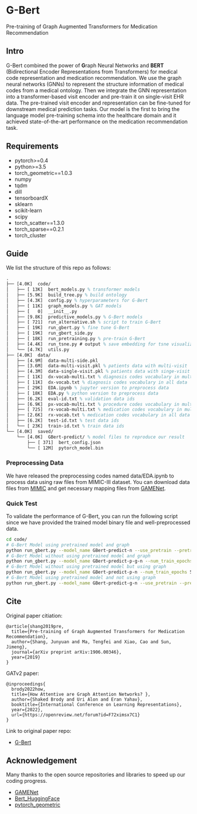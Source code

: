 # G-Bert
Pre-training of Graph Augmented Transformers for Medication Recommendation

## Intro
G-Bert combined the power of **G**raph Neural Networks and **BERT** (Bidirectional Encoder Representations from Transformers) for medical code representation and medication recommendation. We use the graph neural networks (GNNs) to represent the structure information of medical codes from a medical ontology. Then we integrate the GNN representation into a transformer-based visit encoder and pre-train it on single-visit EHR data. The pre-trained visit encoder and representation can be fine-tuned for downstream medical prediction tasks. Our model is the first to bring the language model pre-training schema into the healthcare domain and it achieved state-of-the-art performance on the medication recommendation task.

## Requirements
- pytorch>=0.4
- python>=3.5
- torch_geometric==1.0.3
- numpy
- tqdm
- dill
- tensorboardX
- sklearn
- scikit-learn
- scipy
- torch_scatter==1.3.0
- torch_sparse==0.2.1
- torch_cluster

## Guide
We list the structure of this repo as follows:
```latex
.
├── [4.0K]  code/
│   ├── [ 13K]  bert_models.py % transformer models
│   ├── [5.9K]  build_tree.py % build ontology
│   ├── [4.3K]  config.py % hyperparameters for G-Bert
│   ├── [ 11K]  graph_models.py % GAT models
│   ├── [   0]  __init__.py
│   ├── [9.8K]  predictive_models.py % G-Bert models
│   ├── [ 721]  run_alternative.sh % script to train G-Bert
│   ├── [ 19K]  run_gbert.py % fine tune G-Bert
│   ├── [ 19K]  run_gbert_side.py
│   ├── [ 18K]  run_pretraining.py % pre-train G-Bert
│   ├── [4.4K]  run_tsne.py # output % save embedding for tsne visualization
│   └── [4.7K]  utils.py
├── [4.0K]  data/
│   ├── [4.9M]  data-multi-side.pkl 
│   ├── [3.6M]  data-multi-visit.pkl % patients data with multi-visit
│   ├── [4.3M]  data-single-visit.pkl % patients data with singe-visit
│   ├── [ 11K]  dx-vocab-multi.txt % diagnosis codes vocabulary in multi-visit data
│   ├── [ 11K]  dx-vocab.txt % diagnosis codes vocabulary in all data
│   ├── [ 29K]  EDA.ipynb % jupyter version to preprocess data
│   ├── [ 18K]  EDA.py % python version to preprocess data
│   ├── [6.2K]  eval-id.txt % validation data ids
│   ├── [6.9K]  px-vocab-multi.txt % procedure codes vocabulary in multi-visit data
│   ├── [ 725]  rx-vocab-multi.txt % medication codes vocabulary in multi-visit data
│   ├── [2.6K]  rx-vocab.txt % medication codes vocabulary in all data
│   ├── [6.2K]  test-id.txt % test data ids
│   └── [ 23K]  train-id.txt % train data ids
└── [4.0K]  saved/
    └── [4.0K]  GBert-predict/ % model files to reproduce our result
        ├── [ 371]  bert_config.json 
        └── [ 12M]  pytorch_model.bin
```
### Preprocessing Data
We have released the preprocessing codes named data/EDA.ipynb to process data using raw files from MIMIC-III dataset. You can download data files from [MIMIC](https://mimic.physionet.org/gettingstarted/dbsetup/) and get necessary mapping files from [GAMENet](https://github.com/sjy1203/GAMENet).

### Quick Test
To validate the performance of G-Bert, you can run the following script since we have provided the trained model binary file and well-preprocessed data.
```bash
cd code/
# G-Bert Model using pretrained model and graph
python run_gbert.py --model_name GBert-predict-n --use_pretrain --pretrain_dir ../saved/GBert-pretraining --num_train_epochs 5 --do_train --do_test --graph
# G-Bert Model without using pretrained model and graph
python run_gbert.py --model_name GBert-predict-p-g-n --num_train_epochs 5 --do_train --do_test
# G-Bert Model without using pretrained model but using graph
python run_gbert.py --model_name GBert-predict-p-n --num_train_epochs 5 --do_train --do_test --graph
# G-Bert Model using pretrained model and not using graph
python run_gbert.py --model_name GBert-predict-g-n --use_pretrain --pretrain_dir ../saved/GBert-predict --num_train_epochs 5 --do_train --do_test
```
## Cite 

Original paper citiation:

```
@article{shang2019pre,
  title={Pre-training of Graph Augmented Transformers for Medication Recommendation},
  author={Shang, Junyuan and Ma, Tengfei and Xiao, Cao and Sun, Jimeng},
  journal={arXiv preprint arXiv:1906.00346},
  year={2019}
}
```

GATv2 paper:
```
@inproceedings{
  brody2022how,
  title={How Attentive are Graph Attention Networks? },
  author={Shaked Brody and Uri Alon and Eran Yahav},
  booktitle={International Conference on Learning Representations},
  year={2022},
  url={https://openreview.net/forum?id=F72ximsx7C1}
}
```
Link to original paper repo:
- [G-Bert](https://github.com/jshang123/G-Bert)

## Acknowledgement
Many thanks to the open source repositories and libraries to speed up our coding progress.
- [GAMENet](https://github.com/sjy1203/GAMENet)
- [Bert_HuggingFace](https://github.com/huggingface/pytorch-pretrained-BERT)
- [pytorch_geometric](https://github.com/rusty1s/pytorch_geometric)


